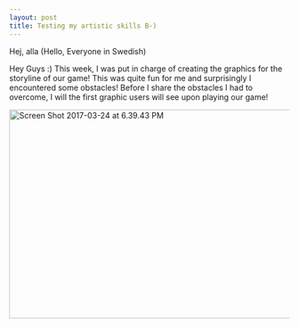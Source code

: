 ```yaml
---
layout: post
title: Testing my artistic skills B-)
---
```


Hej, alla (Hello, Everyone in Swedish)

Hey Guys :) This week, I was put in charge of creating the graphics for the storyline of our game! This was quite fun for me and 
surprisingly I encountered some obstacles! Before I share the obstacles I had to overcome, I will the first graphic users will see upon 
playing our game!

<a data-flickr-embed="true"  href="https://www.flickr.com/photos/152515268@N06/33630493505/in/dateposted-public/" title="Screen Shot 2017-03-24 at 6.39.43 PM"><img src="https://c1.staticflickr.com/4/3781/33630493505_34dcba9e34_b.jpg" width="663" height="375" alt="Screen Shot 2017-03-24 at 6.39.43 PM"></a><script async src="//embedr.flickr.com/assets/client-code.js" charset="utf-8"></script>


















